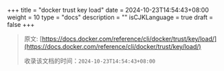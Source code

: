 +++
title = "docker trust key load"
date = 2024-10-23T14:54:43+08:00
weight = 10
type = "docs"
description = ""
isCJKLanguage = true
draft = false
+++

> 原文: [https://docs.docker.com/reference/cli/docker/trust/key/load/](https://docs.docker.com/reference/cli/docker/trust/key/load/)
>
> 收录该文档的时间：`2024-10-23T14:54:43+08:00`
